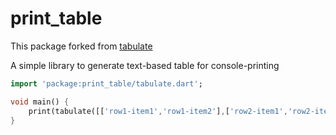 # print_table

This package forked from [tabulate](https://pub.dev/packages/tabulate)

A simple library to generate text-based table for console-printing

```dart
import 'package:print_table/tabulate.dart';

void main() {
    print(tabulate([['row1-item1','row1-item2'],['row2-item1','row2-item2']], ['header1','header2']));
}
```